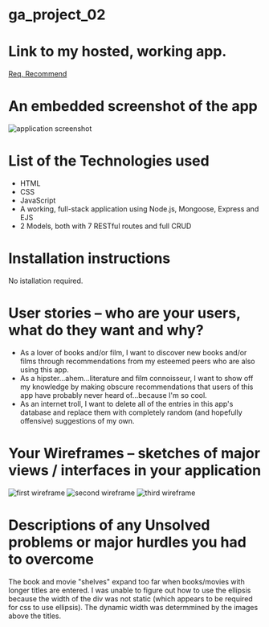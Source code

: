 # ga_project_02
<h1>Link to my hosted, working app.</h1>
<a href="gaproject02-production.up.railway.app">Req, Recommend</a>

<h1>An embedded screenshot of the app</h1>
<img src="public/assets/wire_frames/index_screenshot.png" alt="application screenshot"/>

 <h1>List of the Technologies used</h1>
 <ul>
  <li>HTML</li>
  <li>CSS</li>
  <li>JavaScript</li>
  <li>A working, full-stack application using Node.js, Mongoose, Express and EJS</li>
  <li>2 Models, both with 7 RESTful routes and full CRUD</li>
 </ul>
 
 <h1>Installation instructions</h1>
 No istallation required.
 
 <h1>User stories – who are your users, what do they want and why?</h1>
 <ul>
  <li>As a lover of books and/or film, I want to discover new books and/or films through recommendations from my esteemed peers who are also using this app.</li>
  <li>As a hipster...ahem...literature and film connoisseur, I want to show off my knowledge by making obscure recommendations that users of this app have probably never heard of...because I'm so cool.</li>
  <li>As an internet troll, I want to delete all of the entries in this app's database and replace them with completely random (and hopefully offensive) suggestions of my own.</li>
 </ul>
 
 <h1>Your Wireframes – sketches of major views / interfaces in your application</h1>
 <img src="public/assets/wire_frames/film_rec_main.jpg" alt="first wireframe"/>
 <img src="public/assets/wire_frames/film_rec_show_page.jpg" alt="second wireframe"/>
 <img src="public/assets/wire_frames/film_rec_rec_form.jpg" alt="third wireframe"/>
 
 <h1>Descriptions of any Unsolved problems or major hurdles you had to overcome</h1>
 <p> The book and movie "shelves" expand too far when books/movies with longer titles are entered.  I was unable to figure out how to use the ellipsis because the width of the div was not static (which appears to be required for css to use ellipsis).  The dynamic width was determmined by the images above the titles.</p>
